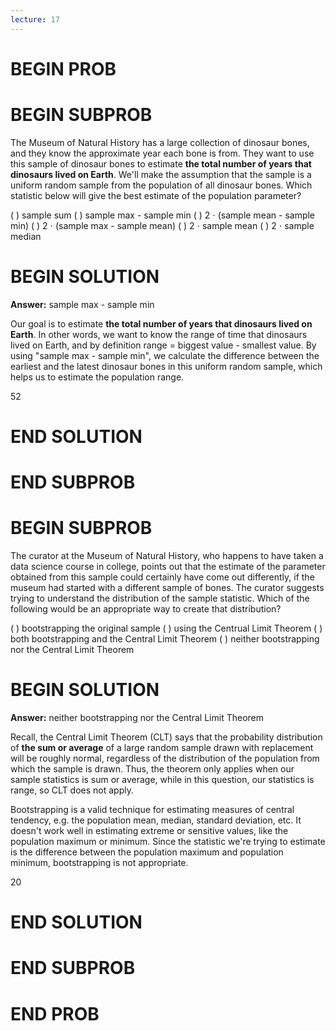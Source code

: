 ```yaml
---
lecture: 17
---
```


# BEGIN PROB

# BEGIN SUBPROB

The Museum of Natural History has a large collection of dinosaur bones, and they know the approximate year each bone is from. They want to use this sample of dinosaur bones to estimate **the total number of years that dinosaurs lived on Earth**. We'll make the assumption that the sample is a uniform random sample from the population of all dinosaur bones. Which statistic below will give the best estimate of the population parameter?

( ) sample sum
( ) sample max - sample min
( ) 2 $\cdot$ (sample mean - sample min)
( ) 2 $\cdot$ (sample max - sample mean)
( ) 2 $\cdot$ sample mean
( ) 2 $\cdot$ sample median

# BEGIN SOLUTION

**Answer:** sample max - sample min

Our goal is to estimate **the total number of years that dinosaurs lived on Earth**. In other words, we want to know the range of time that dinosaurs lived on Earth, and by definition range = biggest value - smallest value. By using "sample max - sample min", we calculate the difference between the earliest and the latest dinosaur bones in this uniform random sample, which helps us to estimate the population range.

<average>52</average>

# END SOLUTION

# END SUBPROB

# BEGIN SUBPROB

The curator at the Museum of Natural History, who happens to have taken a data science course in college, points out that the estimate of the parameter obtained from this sample could certainly have come out differently, if the museum had started with a different sample of bones. The curator suggests trying to understand the distribution of the sample statistic. Which of the following would be an appropriate way to create that distribution?

( ) bootstrapping the original sample
( ) using the Centrual Limit Theorem
( ) both bootstrapping and the Central Limit Theorem
( ) neither bootstrapping nor the Central Limit Theorem

# BEGIN SOLUTION

**Answer:** neither bootstrapping nor the Central Limit Theorem

Recall, the Central Limit Theorem (CLT) says that the probability distribution of **the sum or average** of a large random sample drawn with replacement will be roughly normal, regardless of the distribution of the population from which the sample is drawn. Thus, the theorem only applies when our sample statistics is sum or average, while in this question, our statistics is range, so CLT does not apply.

Bootstrapping is a valid technique for estimating measures of central tendency, e.g. the population mean, median, standard deviation, etc. It doesn't work well in estimating extreme or sensitive values, like the population maximum or minimum. Since the statistic we're trying to estimate is the difference between the population maximum and population minimum, bootstrapping is not appropriate.

<average>20</average>

# END SOLUTION

# END SUBPROB

# END PROB